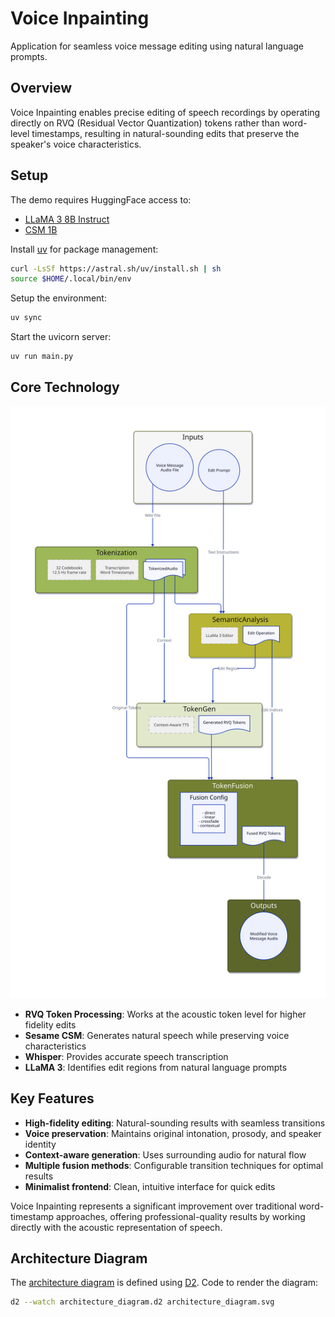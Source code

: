 # Voice Inpainting

Application for seamless voice message editing using natural language prompts.

## Overview

Voice Inpainting enables precise editing of speech recordings by operating directly on RVQ (Residual Vector Quantization) tokens rather than word-level timestamps, resulting in natural-sounding edits that preserve the speaker's voice characteristics.

## Setup

The demo requires HuggingFace access to:

- [LLaMA 3 8B Instruct](https://huggingface.co/meta-llama/Llama-3.1-8B-Instruct)
- [CSM 1B](https://huggingface.co/sesame/csm-1b)

Install [uv](https://docs.astral.sh/uv/getting-started/installation/#standalone-installer) for package management:

```bash
curl -LsSf https://astral.sh/uv/install.sh | sh
source $HOME/.local/bin/env
```

Setup the environment:

```bash
uv sync
```

Start the uvicorn server:

```bash
uv run main.py
```

## Core Technology

![Architecture diagram](./architecture_diagram.svg?)

- **RVQ Token Processing**: Works at the acoustic token level for higher fidelity edits
- **Sesame CSM**: Generates natural speech while preserving voice characteristics 
- **Whisper**: Provides accurate speech transcription
- **LLaMA 3**: Identifies edit regions from natural language prompts

## Key Features

- **High-fidelity editing**: Natural-sounding results with seamless transitions
- **Voice preservation**: Maintains original intonation, prosody, and speaker identity
- **Context-aware generation**: Uses surrounding audio for natural flow
- **Multiple fusion methods**: Configurable transition techniques for optimal results
- **Minimalist frontend**: Clean, intuitive interface for quick edits

Voice Inpainting represents a significant improvement over traditional word-timestamp approaches, offering professional-quality results by working directly with the acoustic representation of speech.

## Architecture Diagram

The [architecture diagram](./architecture_diagram.svg) is defined using [D2](https://github.com/terrastruct/d2). Code to render the diagram:

```bash
d2 --watch architecture_diagram.d2 architecture_diagram.svg
```
